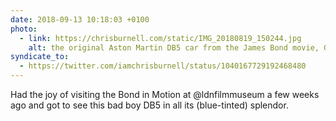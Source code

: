 ```yaml
---
date: 2018-09-13 10:18:03 +0100
photo:
  - link: https://chrisburnell.com/static/IMG_20180819_150244.jpg
    alt: the original Aston Martin DB5 car from the James Bond movie, Goldfinger
syndicate_to:
  - https://twitter.com/iamchrisburnell/status/1040167729192468480
---
```


Had the joy of visiting the Bond in Motion at @ldnfilmmuseum a few weeks ago and got to see this bad boy DB5 in all its (blue-tinted) splendor.

